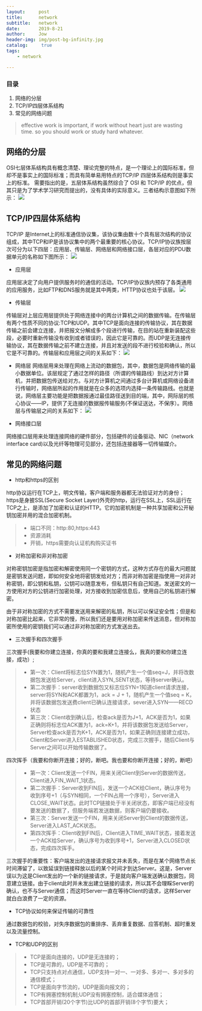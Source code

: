 ```yaml
---
layout:     post
title:      network
subtitle:   network
date:       2019-8-21
author:     Jow
header-img: img/post-bg-infinity.jpg
catalog: 	 true 
tags:
    - network

---
```


### 目录
1. 网络的分层
2. TCP/IP四层体系结构
3. 常见的网络问题


> effective work is important, if work without heart just are wasting time. so you should work or study hard whatever.


## 网络的分层
OSI七层体系结构具有概念清楚、理论完整的特点，是一个理论上的国际标准，但却不是事实上的国际标准；而具有简单易用特点的TCP/IP 四层体系结构则是事实上的标准。 需要指出的是，五层体系结构虽然综合了 OSI 和 TCP/IP 的优点，但其只是为了学术学习研究而提出的，没有具体的实际意义。三者结构示意图如下所示：
![](https://i.imgur.com/zLH0Ofr.png)

## TCP/IP四层体系结构
TCP/IP 是Internet上的标准通信协议集，该协议集由数十个具有层次结构的协议组成，其中TCP和IP是该协议集中的两个最重要的核心协议。TCP/IP协议族按层次可分为以下四层：应用层、传输层、网络层和网络接口层，各层对应的PDU数据单元的名称如下图所示：
![](https://i.imgur.com/ESDhRg9.png)

* 应用层

应用层决定了向用户提供服务时的通信的活动。TCP/IP协议族内预存了各类通用的应用服务，比如FTP和DNS服务就是其中两类，HTTP协议也处于该层。
![](https://i.imgur.com/IIgxPz7.png)

* 传输层

传输层对上层应用层提供处于网络连接中的两台计算机之间的数据传输。在传输层有两个性质不同的协议:TCP和UDP。其中TCP是面向连接的传输协议，其在数据传输之前会建立连接，并把报文分解成多个段进行传输，在目的站在重新装配这些段，必要时重新传输没有收到或者错误的，因此它是可靠的。而UDP是无连接传输协议，其在数据传输之前不建立连接，并且对发送的段不进行校验和确认，所以它是不可靠的。传输层和应用层之间的关系如下：
![](https://i.imgur.com/g1tWgj7.png)

* 网络层
网络层用来处理在网络上流动的数据包，其中，数据包是网络传输的最小数据单位。该层规定了通过怎样的路径（所谓的传输路线）到达对方计算机，并把数据包传送给对方。与对方计算机之间通过多台计算机或网络设备进行传输时，网络层所起的作用就是在众多的选项内选择一条传输路线。也就是说，网络层主要功能是把数据报通过最佳路径送到目的端，其中，网际层的核心协议——IP，提供了无连接的数据报传输服务(不保证送达，不保序）。网络层与传输层之间的关系如下： 
![](https://i.imgur.com/GQRB02Y.png)

* 网络接口层

网络接口层用来处理连接网络的硬件部分，包括硬件的设备驱动、NIC（network interface card)以及光纤等物理可见部分，还包括连接器等一切传输媒介。

## 常见的网络问题
* http和https的区别

http协议运行在TCP上，明文传输，客户端和服务器都无法验证对方的身份；https是身披SSL(Secure Socket Layer)外壳的http，运行在SSL上，SSL运行在TCP之上，是添加了加密和认证的HTTP。它的加密机制是一种共享加密和公开秘钥加密并用的混合加密机制。
> * 端口不同：http:80,https:443
> * 资源消耗
> * 开销，https需要向认证机构购买证书

* 对称加密和非对称加密

对称密钥加密是指加密和解密使用同一个密钥的方式，这种方式存在的最大问题就是密钥发送问题，即如何安全地将密钥发给对方；而非对称加密是指使用一对非对称密钥，即公钥和私钥，公钥可以随意发布，但私钥只有自己知道。发送密文的一方使用对方的公钥进行加密处理，对方接收到加密信息后，使用自己的私钥进行解密。

由于非对称加密的方式不需要发送用来解密的私钥，所以可以保证安全性；但是和对称加密比起来，它非常的慢，所以我们还是要用对称加密来传送消息，但对称加密所使用的密钥我们可以通过非对称加密的方式发送出去。

* 三次握手和四次握手

三次握手(我要和你建立连接，你真的要和我建立连接么，我真的要和你建立连接，成功）;
> * 第一次：Client将标志位SYN置为1，随机产生一个值seq=J，并将改数据包发送给Server，client进入SYN_SENT状态，等待server确认。
> * 第二次握手：server收到数据包又标志位SYN=1知道client请求连接，server将SYN和ACK都置为1，ack = J + 1，随机产生一个值seq = K，并将该数据包发送费client已确认连接请求，sever进入SYN——RECD状态
> * 第三次：Client收到确认后，检查ack是否为J+1，ACK是否为1，如果正确则将标志位ACK置为1，ack=K+1，并将该数据包发送给Server，Server检查ack是否为K+1，ACK是否为1，如果正确则连接建立成功，Client和Server进入ESTABLISHED状态，完成三次握手，随后Client与Server之间可以开始传输数据了。

四次挥手（我要和你断开连接；好的，断吧。我也要和你断开连接；好的，断吧）
> * 第一次：Client发送一个FIN，用来关闭Client到Server的数据传送，Client进入FIN_WAIT_1状态。
> * 第二次握手：Server收到FIN后，发送一个ACK给Client，确认序号为收到序号+1（与SYN相同，一个FIN占用一个序号），Server进入CLOSE_WAIT状态。此时TCP链接处于半关闭状态，即客户端已经没有要发送的数据了，但服务端若发送数据，则客户端仍要接收。
> * 第三次：Server发送一个FIN，用来关闭Server到Client的数据传送，Server进入LAST_ACK状态。
> * 第四次挥手：Client收到FIN后，Client进入TIME_WAIT状态，接着发送一个ACK给Server，确认序号为收到序号+1，Server进入CLOSED状态，完成四次挥手。

三次握手的重要性：客户端发出的连接请求报文并未丢失，而是在某个网络节点长时间滞留了，以致延误到链接释放以后的某个时间才到达Server。这是，Server误以为这是Client发出的一个新的链接请求，于是就向客户端发送确认数据包，同意建立链接。由于client此时并未发出建立链接的请求，所以其不会理睬Server的确认，也不与Server通信；而这时Server一直在等待Client的请求，这样Server就白白浪费了一定的资源。

* TCP协议如何来保证传输的可靠性

通过数据包的校验，对失序数据包的重排序、丢弃重复数据、应答机制、超时重发以及流量控制。

* TCP和UDP的区别

> * TCP是面向连接的，UDP是无连接的；
> * TCP是可靠的，UDP是不可靠的；
> * TCP只支持点对点通信，UDP支持一对一、一对多、多对一、多对多的通信模式；
> * TCP是面向字节流的，UDP是面向报文的；
> * TCP有拥塞控制机制;UDP没有拥塞控制，适合媒体通信；
> * TCP首部开销(20个字节)比UDP的首部开销(8个字节)要大；